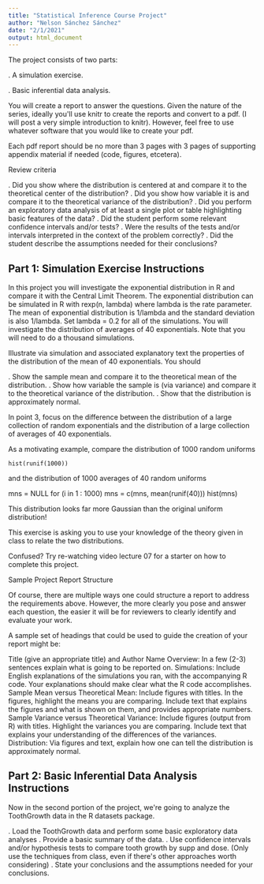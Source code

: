 ```yaml
---
title: "Statistical Inference Course Project"
author: "Nelson Sánchez Sánchez"
date: "2/1/2021"
output: html_document
---
```



The project consists of two parts:

. A simulation exercise.

. Basic inferential data analysis.

You will create a report to answer the questions. Given the nature of the series, ideally you'll use knitr to create the reports and convert to a pdf. (I will post a very simple introduction to knitr). However, feel free to use whatever software that you would like to create your pdf.

Each pdf report should be no more than 3 pages with 3 pages of supporting appendix material if needed (code, figures, etcetera).

Review criteria

. Did you show where the distribution is centered at and compare it to the theoretical center of the distribution?
. Did you show how variable it is and compare it to the theoretical variance of the distribution?
. Did you perform an exploratory data analysis of at least a single plot or table highlighting basic features of the data?
. Did the student perform some relevant confidence intervals and/or tests?
. Were the results of the tests and/or intervals interpreted in the context of the problem correctly?
. Did the student describe the assumptions needed for their conclusions?

## Part 1: Simulation Exercise Instructions

In this project you will investigate the exponential distribution in R and compare it with the Central Limit Theorem. The exponential distribution can be simulated in R with rexp(n, lambda) where lambda is the rate parameter. The mean of exponential distribution is 1/lambda and the standard deviation is also 1/lambda. Set lambda = 0.2 for all of the simulations. You will investigate the distribution of averages of 40 exponentials. Note that you will need to do a thousand simulations.

Illustrate via simulation and associated explanatory text the properties of the distribution of the mean of 40 exponentials. You should

. Show the sample mean and compare it to the theoretical mean of the distribution.
. Show how variable the sample is (via variance) and compare it to the theoretical variance of the distribution.
. Show that the distribution is approximately normal.

In point 3, focus on the difference between the distribution of a large collection of random exponentials and the distribution of a large collection of averages of 40 exponentials.

As a motivating example, compare the distribution of 1000 random uniforms

``` {r,echo = FALSE}
hist(runif(1000))
```
and the distribution of 1000 averages of 40 random uniforms

mns = NULL
for (i in 1 : 1000) mns = c(mns, mean(runif(40)))
hist(mns)

This distribution looks far more Gaussian than the original uniform distribution!

This exercise is asking you to use your knowledge of the theory given in class to relate the two distributions.

Confused? Try re-watching video lecture 07 for a starter on how to complete this project.

Sample Project Report Structure

Of course, there are multiple ways one could structure a report to address the requirements above. However, the more clearly you pose and answer each question, the easier it will be for reviewers to clearly identify and evaluate your work.

A sample set of headings that could be used to guide the creation of your report might be:

Title (give an appropriate title) and Author Name
Overview: In a few (2-3) sentences explain what is going to be reported on.
Simulations: Include English explanations of the simulations you ran, with the accompanying R code. Your explanations should make clear what the R code accomplishes.
Sample Mean versus Theoretical Mean: Include figures with titles. In the figures, highlight the means you are comparing. Include text that explains the figures and what is shown on them, and provides appropriate numbers.
Sample Variance versus Theoretical Variance: Include figures (output from R) with titles. Highlight the variances you are comparing. Include text that explains your understanding of the differences of the variances.
Distribution: Via figures and text, explain how one can tell the distribution is approximately normal.

## Part 2: Basic Inferential Data Analysis Instructions

Now in the second portion of the project, we're going to analyze the ToothGrowth data in the R datasets package.

. Load the ToothGrowth data and perform some basic exploratory data analyses
. Provide a basic summary of the data.
. Use confidence intervals and/or hypothesis tests to compare tooth growth by supp and dose. (Only use the techniques from class, even if there's other approaches worth considering)
. State your conclusions and the assumptions needed for your conclusions.






